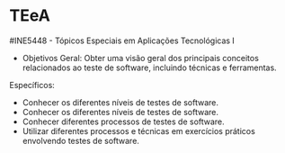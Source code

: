 # TEeA
#INE5448 - Tópicos Especiais em Aplicações Tecnológicas I

- Objetivos
Geral: Obter uma visão geral dos principais conceitos relacionados ao teste de software, incluindo técnicas e ferramentas.

Específicos:
- Conhecer os diferentes níveis de testes de software.
- Conhecer os diferentes níveis de testes de software.
- Conhecer diferentes processos de testes de software.
- Utilizar diferentes processos e técnicas em exercícios práticos envolvendo testes de software.
